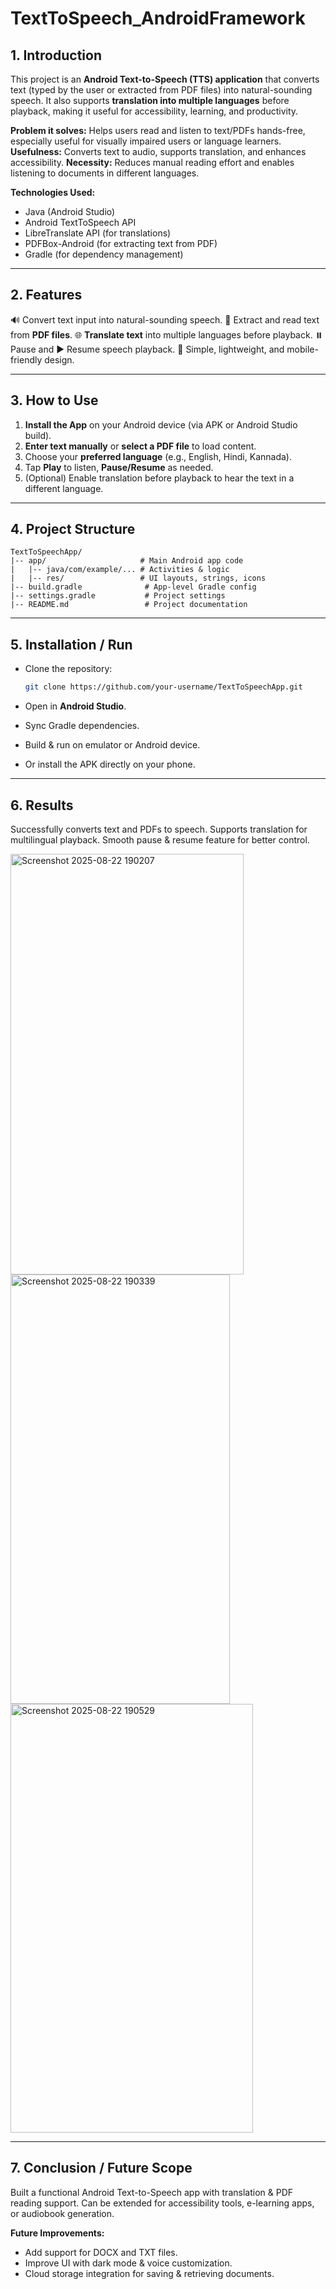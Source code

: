 # TextToSpeech_AndroidFramework

## 1. Introduction

This project is an **Android Text-to-Speech (TTS) application** that converts text (typed by the user or extracted from PDF files) into natural-sounding speech. It also supports **translation into multiple languages** before playback, making it useful for accessibility, learning, and productivity.

**Problem it solves:** Helps users read and listen to text/PDFs hands-free, especially useful for visually impaired users or language learners.
**Usefulness:** Converts text to audio, supports translation, and enhances accessibility.
**Necessity:** Reduces manual reading effort and enables listening to documents in different languages.

**Technologies Used:**

* Java (Android Studio)
* Android TextToSpeech API
* LibreTranslate API (for translations)
* PDFBox-Android (for extracting text from PDF)
* Gradle (for dependency management)

---

## 2. Features

🔊 Convert text input into natural-sounding speech.
📑 Extract and read text from **PDF files**.
🌐 **Translate text** into multiple languages before playback.
⏸️ Pause and ▶️ Resume speech playback.
📱 Simple, lightweight, and mobile-friendly design.

---

## 3. How to Use

1. **Install the App** on your Android device (via APK or Android Studio build).
2. **Enter text manually** or **select a PDF file** to load content.
3. Choose your **preferred language** (e.g., English, Hindi, Kannada).
4. Tap **Play** to listen, **Pause/Resume** as needed.
5. (Optional) Enable translation before playback to hear the text in a different language.

---

## 4. Project Structure

```
TextToSpeechApp/
|-- app/                     # Main Android app code
|   |-- java/com/example/... # Activities & logic
|   |-- res/                 # UI layouts, strings, icons
|-- build.gradle              # App-level Gradle config
|-- settings.gradle           # Project settings
|-- README.md                 # Project documentation
```

---

## 5. Installation / Run

* Clone the repository:

  ```bash
  git clone https://github.com/your-username/TextToSpeechApp.git
  ```
* Open in **Android Studio**.
* Sync Gradle dependencies.
* Build & run on emulator or Android device.
* Or install the APK directly on your phone.

---

## 6. Results

 Successfully converts text and PDFs to speech.
 Supports translation for multilingual playback.
 Smooth pause & resume feature for better control.

 <img width="373" height="673" alt="Screenshot 2025-08-22 190207" src="https://github.com/user-attachments/assets/ed385225-248a-4143-b69d-158fbdb3464c" />
<img width="351" height="687" alt="Screenshot 2025-08-22 190339" src="https://github.com/user-attachments/assets/145c8d37-bc49-45ae-bc0b-05a894064844" />
<img width="388" height="686" alt="Screenshot 2025-08-22 190529" src="https://github.com/user-attachments/assets/bac7a73d-2d1a-4bd3-bff2-a2d1236d38f7" />


---

## 7. Conclusion / Future Scope

Built a functional Android Text-to-Speech app with translation & PDF reading support.
Can be extended for accessibility tools, e-learning apps, or audiobook generation.

**Future Improvements:**
* Add support for DOCX and TXT files.
* Improve UI with dark mode & voice customization.
* Cloud storage integration for saving & retrieving documents.

